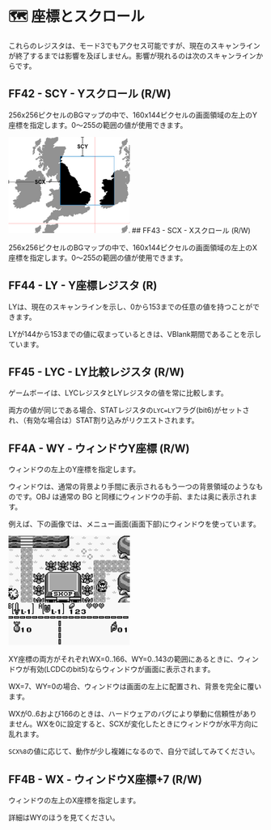 # 🗺 座標とスクロール

これらのレジスタは、モード3でもアクセス可能ですが、現在のスキャンラインが終了するまでは影響を及ぼしません。影響が現れるのは次のスキャンラインからです。

## FF42 - SCY - Yスクロール (R/W)

256x256ピクセルのBGマップの中で、160x144ピクセルの画面領域の左上のY座標を指定します。0〜255の範囲の値が使用できます。

<img src="../../images/scroll.jpg" alt="scroll" width="240" />
## FF43 - SCX - Xスクロール (R/W)

256x256ピクセルのBGマップの中で、160x144ピクセルの画面領域の左上のX座標を指定します。0〜255の範囲の値が使用できます。

## FF44 - LY - Y座標レジスタ (R)

LYは、現在のスキャンラインを示し、0から153までの任意の値を持つことができます。

LYが144から153までの値に収まっているときは、VBlank期間であることを示しています。

## FF45 - LYC - LY比較レジスタ (R/W)

ゲームボーイは、LYCレジスタとLYレジスタの値を常に比較します。

両方の値が同じである場合、STATレジスタの`LYC=LY`フラグ(bit6)がセットされ、（有効な場合は）STAT割り込みがリクエストされます。

## FF4A - WY - ウィンドウY座標 (R/W)

ウィンドウの左上のY座標を指定します。

ウィンドウは、通常の背景より手間に表示されるもう一つの背景領域のようなものです。OBJ は通常の BG と同様にウィンドウの手前、または奥に表示されます。

例えば、下の画像では、メニュー画面(画面下部)にウィンドウを使っています。

<img src="../../images/window.png" alt="window" title="https://wentwayup.tamaliver.jp/e448453.html より引用" width="240" />

XY座標の両方がそれぞれWX=0..166、WY=0..143の範囲にあるときに、ウィンドウが有効(LCDCのbit5)ならウィンドウが画面に表示されます。

WX=7、WY=0の場合、ウィンドウは画面の左上に配置され、背景を完全に覆います。

WXが0..6および166のときは、ハードウェアのバグにより挙動に信頼性がありません。WXを0に設定すると、SCXが変化したときにウィンドウが水平方向に乱れます。

`SCX%8`の値に応じて、動作が少し複雑になるので、自分で試してみてください。

## FF4B - WX - ウィンドウX座標+7 (R/W)

ウィンドウの左上のX座標を指定します。

詳細はWYのほうを見てください。


